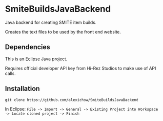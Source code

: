 # SmiteBuildsJavaBackend
Java backend for creating SMITE item builds.

Creates the text files to be used by the front end website.

## Dependencies

This is an [Eclipse](https://eclipse.org/downloads/) Java project.

Requires official developer API key from Hi-Rez Studios to make use of API calls.

## Installation

`git clone https://github.com/alexichow/SmiteBuildsJavaBackend`

In Eclipse:
`File -> Import -> General -> Existing Project into Workspace -> Locate cloned project -> Finish`
